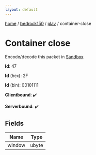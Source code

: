 ```yaml
---
layout: default
---
```


[home](/)  /  [bedrock150](/protocol/bedrock150)  /  [play](/protocol/bedrock150/play)  /  container-close

# Container close

Encode/decode this packet in [Sandbox](../../../sandbox/bedrock150#Play.ContainerClose)

**Id**: 47

**Id** (hex): 2F

**Id** (bin): 00101111

**Clientbound**: ✔️

**Serverbound**: ✔️

## Fields

Name | Type
---|---
window | ubyte
